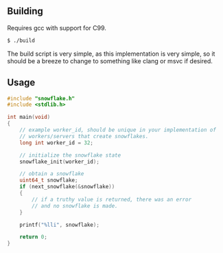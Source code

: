 ## Building

Requires gcc with support for C99.

```sh
$ ./build
```

The build script is very simple, as this implementation is very simple, so it should be a breeze to change to something like clang or msvc if desired.

## Usage

```c
#include "snowflake.h"
#include <stdlib.h>

int main(void)
{
    // example worker_id, should be unique in your implementation of 
    // workers/servers that create snowflakes.
    long int worker_id = 32;

    // initialize the snowflake state
    snowflake_init(worker_id);

    // obtain a snowflake
    uint64_t snowflake;
    if (next_snowflake(&snowflake))
    {
        // if a truthy value is returned, there was an error
        // and no snowflake is made.
    }

    printf("%lli", snowflake);

    return 0;
}
```
